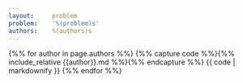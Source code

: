 ```yaml
---
layout:     problem
problem:    '%(problem)s'
authors:    %(authors)s
---
```


{%% for author in page.authors %%}
{%% capture code %%}{%% include_relative {{author}}.md %%}{%% endcapture %%}
{{ code | markdownify }}
{%% endfor %%}